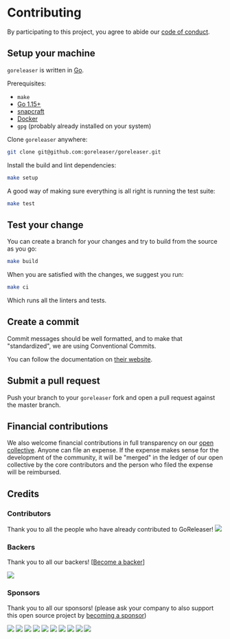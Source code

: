 # Contributing

By participating to this project, you agree to abide our [code of
conduct](/CODE_OF_CONDUCT.md).

## Setup your machine

`goreleaser` is written in [Go](https://golang.org/).

Prerequisites:

- `make`
- [Go 1.15+](https://golang.org/doc/install)
- [snapcraft](https://snapcraft.io/)
- [Docker](https://www.docker.com/)
- `gpg` (probably already installed on your system)

Clone `goreleaser` anywhere:

```sh
git clone git@github.com:goreleaser/goreleaser.git
```

Install the build and lint dependencies:

```sh
make setup
```

A good way of making sure everything is all right is running the test suite:

```sh
make test
```

## Test your change

You can create a branch for your changes and try to build from the source as you go:

```sh
make build
```

When you are satisfied with the changes, we suggest you run:

```sh
make ci
```

Which runs all the linters and tests.

## Create a commit

Commit messages should be well formatted, and to make that "standardized", we
are using Conventional Commits.

You can follow the documentation on
[their website](https://www.conventionalcommits.org).

## Submit a pull request

Push your branch to your `goreleaser` fork and open a pull request against the
master branch.

## Financial contributions

We also welcome financial contributions in full transparency on our [open collective](https://opencollective.com/goreleaser).
Anyone can file an expense. If the expense makes sense for the development of the community, it will be "merged" in the ledger of our open collective by the core contributors and the person who filed the expense will be reimbursed.

## Credits

### Contributors

Thank you to all the people who have already contributed to GoReleaser!
<a href="graphs/contributors"><img src="https://opencollective.com/goreleaser/contributors.svg?width=890" /></a>

### Backers

Thank you to all our backers! [[Become a backer](https://opencollective.com/goreleaser#backer)]

<a href="https://opencollective.com/goreleaser#backers" target="_blank"><img src="https://opencollective.com/goreleaser/backers.svg?width=890"></a>

### Sponsors

Thank you to all our sponsors! (please ask your company to also support this open source project by [becoming a sponsor](https://opencollective.com/goreleaser#sponsor))

<a href="https://opencollective.com/goreleaser/sponsor/0/website" target="_blank"><img src="https://opencollective.com/goreleaser/sponsor/0/avatar.svg"></a>
<a href="https://opencollective.com/goreleaser/sponsor/1/website" target="_blank"><img src="https://opencollective.com/goreleaser/sponsor/1/avatar.svg"></a>
<a href="https://opencollective.com/goreleaser/sponsor/2/website" target="_blank"><img src="https://opencollective.com/goreleaser/sponsor/2/avatar.svg"></a>
<a href="https://opencollective.com/goreleaser/sponsor/3/website" target="_blank"><img src="https://opencollective.com/goreleaser/sponsor/3/avatar.svg"></a>
<a href="https://opencollective.com/goreleaser/sponsor/4/website" target="_blank"><img src="https://opencollective.com/goreleaser/sponsor/4/avatar.svg"></a>
<a href="https://opencollective.com/goreleaser/sponsor/5/website" target="_blank"><img src="https://opencollective.com/goreleaser/sponsor/5/avatar.svg"></a>
<a href="https://opencollective.com/goreleaser/sponsor/6/website" target="_blank"><img src="https://opencollective.com/goreleaser/sponsor/6/avatar.svg"></a>
<a href="https://opencollective.com/goreleaser/sponsor/7/website" target="_blank"><img src="https://opencollective.com/goreleaser/sponsor/7/avatar.svg"></a>
<a href="https://opencollective.com/goreleaser/sponsor/8/website" target="_blank"><img src="https://opencollective.com/goreleaser/sponsor/8/avatar.svg"></a>
<a href="https://opencollective.com/goreleaser/sponsor/9/website" target="_blank"><img src="https://opencollective.com/goreleaser/sponsor/9/avatar.svg"></a>
